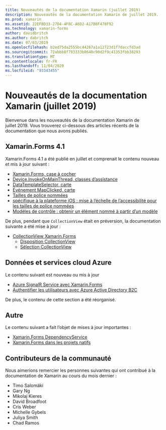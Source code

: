 ```yaml
---
title: Nouveautés de la documentation Xamarin (juillet 2019)
description: Nouveautés de la documentation Xamarin de juillet 2019.
ms.prod: xamarin
ms.assetid: 22EFBD33-27D4-4F8C-A6D2-A17B8F470F92
ms.technology: xamarin-forms
author: davidbritch
ms.author: dabritch
ms.date: 07/03/2019
ms.openlocfilehash: b2ed75da2555bc44267a1a12723d1f7daccfd3ad
ms.sourcegitcommit: 72abbb8f793333b8640c90d2f9c41353fbb38293
ms.translationtype: MT
ms.contentlocale: fr-FR
ms.lasthandoff: 11/04/2020
ms.locfileid: "93343455"
---
```

# <a name="xamarin-docs-whats-new-july-2019"></a>Nouveautés de la documentation Xamarin (juillet 2019)

Bienvenue dans les nouveautés de la documentation Xamarin de juillet 2019. Vous trouverez ci-dessous des articles récents de la documentation que nous avons publiés.

## <a name="xamarinforms-41"></a>Xamarin.Forms 4.1

Xamarin.Forms 4.1 a été publié en juillet et comprenait le contenu nouveau et mis à jour suivant :

- [Xamarin.Forms, case à cocher](~/xamarin-forms/user-interface/checkbox.md)
- [Device.InvokeOnMainThread, classes d’assistance](~/xamarin-forms/platform/device.md#interact-with-the-ui-from-background-threads)
- [DataTemplateSelector, carte](~/xamarin-forms/user-interface/map/pins.md#choose-item-appearance-at-runtime)
- [Événement MapClicked, carte](~/xamarin-forms/user-interface/map/map.md#map-clicks)
- [Tailles de police nommées](~/xamarin-forms/user-interface/text/fonts.md#understand-named-font-sizes)
- [spécifique à la plateforme iOS : mise à l’échelle de l’accessibilité pour les tailles de police nommées](~/xamarin-forms/platform/ios/named-font-size-scaling.md)
- [Modèles de contrôle : obtenir un élément nommé à partir d’un modèle](~/xamarin-forms/app-fundamentals/templates/control-template.md#get-a-named-element-from-a-template)

De plus, pendant que `CollectionView` était en préversion, la documentation suivante a été mise à jour :

- [CollectionView Xamarin.Forms](~/xamarin-forms/user-interface/collectionview/index.md)
  - [Disposition CollectionView](~/xamarin-forms/user-interface/collectionview/layout.md)
  - [Sélection CollectionView](~/xamarin-forms/user-interface/collectionview/selection.md)

## <a name="data--azure-cloud-services"></a>Données et services cloud Azure

Le contenu suivant est nouveau ou mis à jour 

- [Azure SignalR Service avec Xamarin.Forms](../xamarin-forms/data-cloud/azure-services/azure-signalr.md)
- [Authentifier les utilisateurs avec Azure Active Directory B2C](~/xamarin-forms/data-cloud/authentication/azure-ad-b2c.md)

De plus, le contenu de cette section a été réorganisé.

## <a name="other"></a>Autre

Le contenu suivant a fait l’objet de mises à jour importantes :

- [Xamarin.Forms DependencyService](../xamarin-forms/app-fundamentals/dependency-service/index.md)
- [Xamarin.Forms dans les projets natifs](../xamarin-forms/platform/native-forms.md)

## <a name="community-contributors"></a>Contributeurs de la communauté

Nous aimerions remercier les personnes suivantes qui ont contribué à la documentation de Xamarin au cours du mois dernier :

- Timo Salomäki
- Gary Ng
- Mikolaj Kieres
- David Broadfoot
- Cris Weber
- Michelle Gybels
- Juliya Smith
- Chad Ramos
